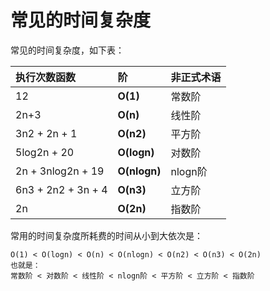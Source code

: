 常见的时间复杂度
===========================================================
常见的时间复杂度，如下表：

| 执行次数函数 | 阶 | 非正式术语 |
| :--------- | :-- | :-------|
| 12 | **O(1)** | 常数阶 |
| 2n+3 | **O(n)** | 线性阶 |
| 3n2 + 2n + 1 | **O(n2)** | 平方阶 |
| 5log2n + 20 | **O(logn)** | 对数阶 |
| 2n + 3nlog2n + 19 | **O(nlogn)** | nlogn阶 |
| 6n3 + 2n2 + 3n + 4 | **O(n3)** | 立方阶 |
| 2n | **O(2n)** | 指数阶 |

常用的时间复杂度所耗费的时间从小到大依次是：
```
O(1) < O(logn) < O(n) < O(nlogn) < O(n2) < O(n3) < O(2n) 
也就是：
常数阶 < 对数阶 < 线性阶 < nlogn阶 < 平方阶 < 立方阶 < 指数阶
```
